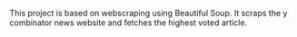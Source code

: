This project is based on webscraping using Beautiful Soup.
It scraps the y combinator news website and fetches the highest voted article.
